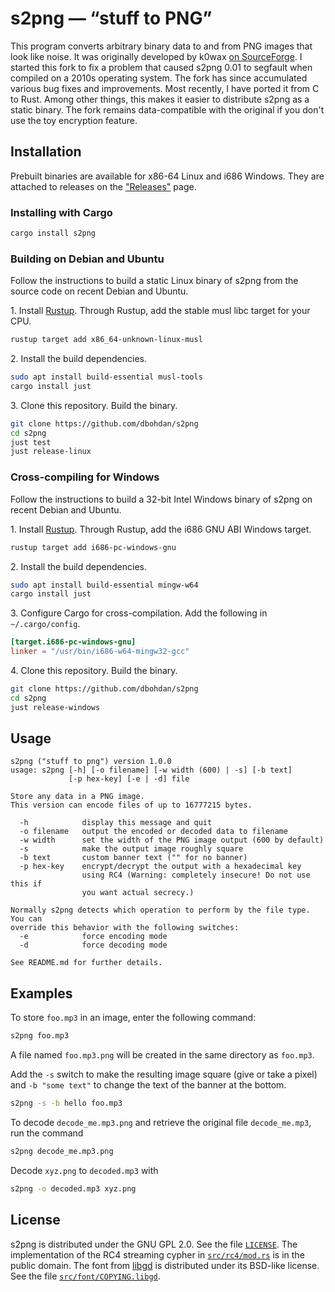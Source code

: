 # s2png — “stuff to PNG”

This program converts arbitrary binary data to and from PNG images that look like noise.
It was originally developed by k0wax
[on SourceForge](http://sourceforge.net/projects/s2png/).
I started this fork to fix a problem that caused s2png 0.01 to segfault
when compiled on a 2010s operating system.
The fork has since accumulated various bug fixes and improvements.
Most recently, I have ported it from C to Rust.
Among other things, this makes it easier to distribute s2png as a static binary.
The fork remains data-compatible with the original
if you don't use the toy encryption feature.


## Installation

Prebuilt binaries are available for x86-64 Linux and i686 Windows.
They are attached to releases on the
["Releases"](https://github.com/dbohdan/s2png/releases) page.

### Installing with Cargo

```sh
cargo install s2png
```

### Building on Debian and Ubuntu

Follow the instructions to build a static Linux binary of s2png from the source code on recent Debian and Ubuntu.

1\. Install [Rustup](https://rustup.rs/).
    Through Rustup, add the stable musl libc target for your CPU.

```sh
rustup target add x86_64-unknown-linux-musl
```

2\. Install the build dependencies.

```sh
sudo apt install build-essential musl-tools
cargo install just
```

3\. Clone this repository.
    Build the binary.

```sh
git clone https://github.com/dbohdan/s2png
cd s2png
just test
just release-linux
```

### Cross-compiling for Windows

Follow the instructions to build a 32-bit Intel Windows binary of s2png on recent Debian and Ubuntu.

1\. Install [Rustup](https://rustup.rs/).
    Through Rustup, add the i686 GNU ABI Windows target.

```sh
rustup target add i686-pc-windows-gnu
```

2\. Install the build dependencies.

```sh
sudo apt install build-essential mingw-w64
cargo install just
```

3\. Configure Cargo for cross-compilation.
  Add the following in `~/.cargo/config`.

```toml
[target.i686-pc-windows-gnu]
linker = "/usr/bin/i686-w64-mingw32-gcc"
```

4\. Clone this repository.
    Build the binary.

```sh
git clone https://github.com/dbohdan/s2png
cd s2png
just release-windows
```

## Usage

```none
s2png ("stuff to png") version 1.0.0
usage: s2png [-h] [-o filename] [-w width (600) | -s] [-b text]
             [-p hex-key] [-e | -d] file

Store any data in a PNG image.
This version can encode files of up to 16777215 bytes.

  -h            display this message and quit
  -o filename   output the encoded or decoded data to filename
  -w width      set the width of the PNG image output (600 by default)
  -s            make the output image roughly square
  -b text       custom banner text ("" for no banner)
  -p hex-key    encrypt/decrypt the output with a hexadecimal key
                using RC4 (Warning: completely insecure! Do not use this if
                you want actual secrecy.)

Normally s2png detects which operation to perform by the file type. You can
override this behavior with the following switches:
  -e            force encoding mode
  -d            force decoding mode

See README.md for further details.
```


## Examples

To store `foo.mp3` in an image, enter the following command:

```sh
s2png foo.mp3
```

A file named `foo.mp3.png` will be created in the same directory as `foo.mp3`.

Add the `-s` switch to make the resulting image square (give or take a pixel)
and `-b "some text"` to change the text of the banner at the bottom.

```sh
s2png -s -b hello foo.mp3
```

To decode `decode_me.mp3.png` and retrieve the original file `decode_me.mp3`,
run the command

```sh
s2png decode_me.mp3.png
```

Decode `xyz.png` to `decoded.mp3` with

```sh
s2png -o decoded.mp3 xyz.png
```

## License

s2png is distributed under the GNU GPL 2.0.
See the file [`LICENSE`](LICENSE).
The implementation of the RC4 streaming cypher in [`src/rc4/mod.rs`](src/rc4/mod.rs)
is in the public domain.
The font from [libgd](https://github.com/libgd/libgd) is distributed under its BSD-like license.
See the file [`src/font/COPYING.libgd`](src/font/COPYING.libgd).
